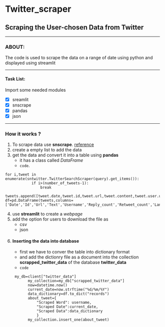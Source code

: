 # Twitter_scraper
## Scraping the User-chosen Data from Twitter
----
### ABOUT:
   The code is used to scrape the data on a range of date using python and displayed using streamlit
***
#### Task List:
Import some needed modules
- [x] sreamlit
- [x] snscrape
- [x] pandas
- [x] json

 ---
### **How it works** ?
1. To scrape data use **snscrape**. [reference](https://medium.com/dataseries/how-to-scrape-millions-of-tweets-using-snscrape-195ee3594721)
2. create a empty list to add the data 
3. get the data and convert it into a table using **pandas**
      * it has a class called _DataFrame_
      * `code`.
```
for i,tweet in enumerate(sntwitter.TwitterSearchScraper(query).get_items()):
            if i>(number_of_tweets-1):
                break
            tweets.append([tweet.date,tweet.id,tweet.url,tweet.content,tweet.user.username,tweet.replyCount,tweet.retweetCount,tweet.lang,tweet.source,tweet.likeCount])
df=pd.DataFrame(tweets,columns=['Date','Id','Url','Text','Username','Reply_count','Retweet_count','Language','Source','Likecount'])

```
4. use **streamlit** to create a *webpage*
5. add the option for users to download the file as
     * csv
     - json
6. #### **Inserting the data into database**
     + first we have to conver the table into dictionary format
     + and add the dictionry file as a document into the collection **scrapped_twitter_data** of the database **twitter_data**
     * `code`
     ```
      my_db=client["twitter_data"]
            my_collection=my_db["scrapped_twitter_data"]                        
            now=datetime.now()
            current_date=now.strftime("%d/%m/%Y")
            data_dictionary=df.to_dict("records")
            about_tweet={
                "Scraped Word": username,
                "Scraped Date":current_date,
                "Scraped Data":data_dictionary
                }        
            my_collection.insert_one(about_tweet)
```
